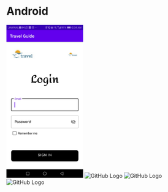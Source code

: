 # Android

<img src="screenshots/Screenshot_20230630-023424.jpg" alt="GitHub Logo" width="200">
<img src="screenshots/Screenshot_20230630-023425.jpg" alt="GitHub Logo" width="200">
<img src="screenshots/Screenshot_20230630-023429.jpg" alt="GitHub Logo" width="200">
<img src="screenshots/Screenshot_20230630-023433.jpg" alt="GitHub Logo" width="200">
